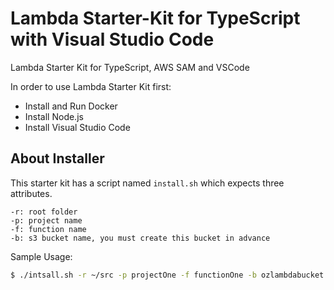 # Lambda Starter-Kit for TypeScript with Visual Studio Code

Lambda Starter Kit for TypeScript, AWS SAM and VSCode

In order to use Lambda Starter Kit first:

- Install and Run Docker
- Install Node.js
- Install Visual Studio Code

## About Installer

This starter kit has a script named `install.sh` which expects three attributes.

```
-r: root folder
-p: project name
-f: function name
-b: s3 bucket name, you must create this bucket in advance
```

Sample Usage:

```bash
$ ./intsall.sh -r ~/src -p projectOne -f functionOne -b ozlambdabucket
```
